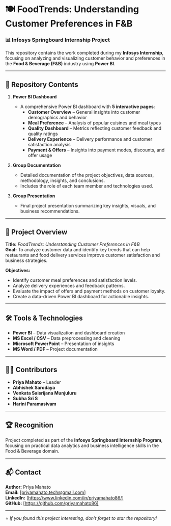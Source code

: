 # 🍽️ FoodTrends: Understanding Customer Preferences in F&B  

### 📊 Infosys Springboard Internship Project  

This repository contains the work completed during my **Infosys Internship**, focusing on analyzing and visualizing customer behavior and preferences in the **Food & Beverage (F&B)** industry using **Power BI**.

---

## 📁 Repository Contents  

1. **Power BI Dashboard**  
   - A comprehensive Power BI dashboard with **5 interactive pages**:
     - **Customer Overview** – General insights into customer demographics and behavior  
     - **Meal Preference** – Analysis of popular cuisines and meal types  
     - **Quality Dashboard** – Metrics reflecting customer feedback and quality ratings  
     - **Delivery Experience** – Delivery performance and customer satisfaction analysis  
     - **Payment & Offers** – Insights into payment modes, discounts, and offer usage  

2. **Group Documentation**  
   - Detailed documentation of the project objectives, data sources, methodology, insights, and conclusions.  
   - Includes the role of each team member and technologies used.

3. **Group Presentation**  
   - Final project presentation summarizing key insights, visuals, and business recommendations.

---

## 🧠 Project Overview  

**Title:** *FoodTrends: Understanding Customer Preferences in F&B*  
**Goal:** To analyze customer data and identify key trends that can help restaurants and food delivery services improve customer satisfaction and business strategies.  

**Objectives:**  
- Identify customer meal preferences and satisfaction levels.  
- Analyze delivery experiences and feedback patterns.  
- Evaluate the impact of offers and payment methods on customer loyalty.  
- Create a data-driven Power BI dashboard for actionable insights.

---

## 🛠️ Tools & Technologies  

- **Power BI** – Data visualization and dashboard creation  
- **MS Excel / CSV** – Data preprocessing and cleaning  
- **Microsoft PowerPoint** – Presentation of insights  
- **MS Word / PDF** – Project documentation  

---

## 👩‍💻 Contributors  

- **Priya Mahato** – Leader 
- **Abhishek Sarodaya**
- **Venkata Saisrijana Munjuluru**
- **Subha Sri S**
- **Harini Paramasivam**


---

## 🏆 Recognition  

Project completed as part of the **Infosys Springboard Internship Program**, focusing on practical data analytics and business intelligence skills in the Food & Beverage domain.

---

## 📬 Contact  

**Author:** Priya Mahato  
**Email:** [priyamahato.tech@gmail.com]  
**LinkedIn:** [https://www.linkedin.com/in/priyamahato86/]  
**GitHub:** [https://github.com/priyamahato86]  

---

⭐ *If you found this project interesting, don’t forget to star the repository!*
